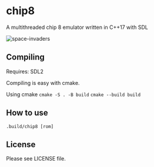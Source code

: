 # chip8
A multithreaded chip 8 emulator written in C++17 with SDL

![space-invaders](https://github.com/gregstula/chip8/blob/screenshot.png)


## Compiling
Requires: SDL2

Compiling is easy with cmake.

Using cmake
`cmake -S . -B build`
`cmake --build build`

## How to use
`.build/chip8 [rom]`

## License
Please see LICENSE file.
